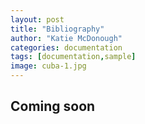 ```yaml
---
layout: post
title: "Bibliography"
author: "Katie McDonough"
categories: documentation
tags: [documentation,sample]
image: cuba-1.jpg
---
```


## Coming soon
